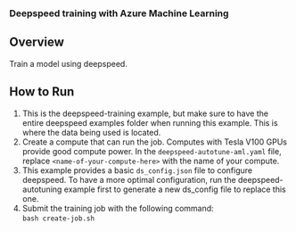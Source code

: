 ### Deepspeed training with Azure Machine Learning
## Overview
Train a model using deepspeed.
## How to Run
1. This is the deepspeed-training example, but make sure to have the entire deepspeed examples folder when running this example. This is where the data being used is located.
2. Create a compute that can run the job. Computes with Tesla V100 GPUs provide good compute power. In the ``deepspeed-autotune-aml.yaml`` file, replace ``<name-of-your-compute-here>`` with the name of your compute.
3. This example provides a basic ``ds_config.json`` file to configure deepspeed. To have a more optimal configuration, run the deepspeed-autotuning example first to generate a new ds_config file to replace this one.
4. Submit the training job with the following command:<br />
```bash create-job.sh```